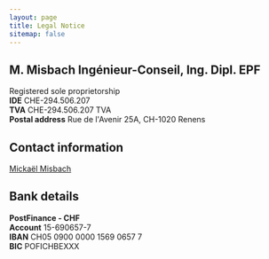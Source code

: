 ```yaml
---
layout: page
title: Legal Notice
sitemap: false
---
```


## M. Misbach Ingénieur-Conseil, Ing. Dipl. EPF
Registered sole proprietorship  
**IDE** CHE-294.506.207  
**TVA** CHE-294.506.207 TVA  
**Postal address** Rue de l'Avenir 25A, CH-1020 Renens

## Contact information
[Mickaël Misbach](mailto:mickael@mm-ing.ch)

## Bank details
**PostFinance - CHF**  
**Account** 15-690657-7  
**IBAN** CH05 0900 0000 1569 0657 7  
**BIC** POFICHBEXXX
